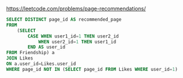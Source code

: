 https://leetcode.com/problems/page-recommendations/

```sql
SELECT DISTINCT page_id AS recommended_page
FROM 
    (SELECT 
        CASE WHEN user1_id=1 THEN user2_id
            WHEN user2_id=1 THEN user1_id
        END AS user_id
FROM Friendship) a
JOIN Likes
ON a.user_id=Likes.user_id
WHERE page_id NOT IN (SELECT page_id FROM Likes WHERE user_id=1)
```
